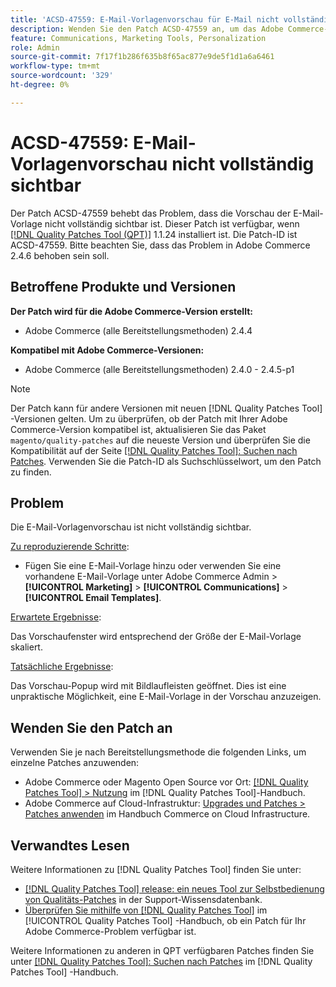 ```yaml
---
title: 'ACSD-47559: E-Mail-Vorlagenvorschau für E-Mail nicht vollständig sichtbar'
description: Wenden Sie den Patch ACSD-47559 an, um das Adobe Commerce-Problem zu beheben, bei dem die E-Mail-Vorlagenvorschau nicht vollständig sichtbar ist.
feature: Communications, Marketing Tools, Personalization
role: Admin
source-git-commit: 7f17f1b286f635b8f65ac877e9de5f1d1a6a6461
workflow-type: tm+mt
source-wordcount: '329'
ht-degree: 0%

---
```


# ACSD-47559: E-Mail-Vorlagenvorschau nicht vollständig sichtbar

Der Patch ACSD-47559 behebt das Problem, dass die Vorschau der E-Mail-Vorlage nicht vollständig sichtbar ist. Dieser Patch ist verfügbar, wenn [[!DNL Quality Patches Tool (QPT)]](https://experienceleague.adobe.com/docs/commerce-knowledge-base/kb/announcements/commerce-announcements/magento-quality-patches-released-new-tool-to-self-serve-quality-patches.html) 1.1.24 installiert ist. Die Patch-ID ist ACSD-47559. Bitte beachten Sie, dass das Problem in Adobe Commerce 2.4.6 behoben sein soll.

## Betroffene Produkte und Versionen

**Der Patch wird für die Adobe Commerce-Version erstellt:**

* Adobe Commerce (alle Bereitstellungsmethoden) 2.4.4

**Kompatibel mit Adobe Commerce-Versionen:**

* Adobe Commerce (alle Bereitstellungsmethoden) 2.4.0 - 2.4.5-p1

>[!NOTE]
>
>Der Patch kann für andere Versionen mit neuen [!DNL Quality Patches Tool] -Versionen gelten. Um zu überprüfen, ob der Patch mit Ihrer Adobe Commerce-Version kompatibel ist, aktualisieren Sie das Paket `magento/quality-patches` auf die neueste Version und überprüfen Sie die Kompatibilität auf der Seite [[!DNL Quality Patches Tool]: Suchen nach Patches](https://experienceleague.adobe.com/tools/commerce-quality-patches/index.html). Verwenden Sie die Patch-ID als Suchschlüsselwort, um den Patch zu finden.

## Problem

Die E-Mail-Vorlagenvorschau ist nicht vollständig sichtbar.

<u>Zu reproduzierende Schritte</u>:

* Fügen Sie eine E-Mail-Vorlage hinzu oder verwenden Sie eine vorhandene E-Mail-Vorlage unter Adobe Commerce Admin > **[!UICONTROL Marketing]** > **[!UICONTROL Communications]** > **[!UICONTROL Email Templates]**.

<u>Erwartete Ergebnisse</u>:

Das Vorschaufenster wird entsprechend der Größe der E-Mail-Vorlage skaliert.

<u>Tatsächliche Ergebnisse</u>:

Das Vorschau-Popup wird mit Bildlaufleisten geöffnet. Dies ist eine unpraktische Möglichkeit, eine E-Mail-Vorlage in der Vorschau anzuzeigen.

## Wenden Sie den Patch an

Verwenden Sie je nach Bereitstellungsmethode die folgenden Links, um einzelne Patches anzuwenden:

* Adobe Commerce oder Magento Open Source vor Ort: [[!DNL Quality Patches Tool] > Nutzung](https://experienceleague.adobe.com/docs/commerce-operations/tools/quality-patches-tool/usage.html) im [!DNL Quality Patches Tool]-Handbuch.
* Adobe Commerce auf Cloud-Infrastruktur: [Upgrades und Patches > Patches anwenden](https://experienceleague.adobe.com/docs/commerce-cloud-service/user-guide/develop/upgrade/apply-patches.html) im Handbuch Commerce on Cloud Infrastructure.

## Verwandtes Lesen

Weitere Informationen zu [!DNL Quality Patches Tool] finden Sie unter:

* [[!DNL Quality Patches Tool] release: ein neues Tool zur Selbstbedienung von Qualitäts-Patches](https://experienceleague.adobe.com/en/docs/commerce-knowledge-base/kb/announcements/commerce-announcements/magento-quality-patches-released-new-tool-to-self-serve-quality-patches) in der Support-Wissensdatenbank.
* [Überprüfen Sie mithilfe von  [!DNL Quality Patches Tool]](/help/tools/quality-patches-tool/patches-available-in-qpt/check-patch-for-magento-issue-with-magento-quality-patches.md) im [!UICONTROL Quality Patches Tool] -Handbuch, ob ein Patch für Ihr Adobe Commerce-Problem verfügbar ist.


Weitere Informationen zu anderen in QPT verfügbaren Patches finden Sie unter [[!DNL Quality Patches Tool]: Suchen nach Patches](https://experienceleague.adobe.com/tools/commerce-quality-patches/index.html) im [!DNL Quality Patches Tool] -Handbuch.
